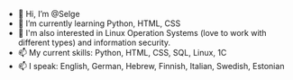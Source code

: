 - 👋 Hi, I’m @Selge
- 🌱 I’m currently learning Python, HTML, CSS
- 🌱 I'm also interested in Linux Operation Systems (love to work with different types) and information security.
- 📫 My current skills: Python, HTML, CSS, SQL, Linux, 1С
- 📫 I speak: English, German, Hebrew, Finnish, Italian, Swedish, Estonian


<!---
Selge/Selge is a ✨ special ✨ repository because its `README.md` (this file) appears on your GitHub profile.
You can click the Preview link to take a look at your changes.
--->
